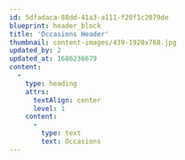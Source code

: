 ```yaml
---
id: 5dfadaca-88dd-41a3-a111-f20f1c2079de
blueprint: header_block
title: 'Occasions Header'
thumbnail: content-images/439-1920x768.jpg
updated_by: 2
updated_at: 1686236679
content:
  -
    type: heading
    attrs:
      textAlign: center
      level: 1
    content:
      -
        type: text
        text: Occasions
---
```

